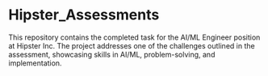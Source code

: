 # Hipster_Assessments
This repository contains the completed task for the AI/ML Engineer position at Hipster Inc. The project addresses one of the challenges outlined in the assessment, showcasing skills in AI/ML, problem-solving, and implementation.
